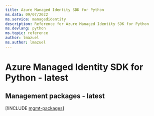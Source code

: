 ```yaml
---
title: Azure Managed Identity SDK for Python
ms.data: 09/07/2022
ms.service: managedidentity
description: Reference for Azure Managed Identity SDK for Python
ms.devlang: python
ms.topic: reference
author: lmazuel
ms.author: lmazuel
---
```

# Azure Managed Identity SDK for Python - latest

## Management packages - latest
[!INCLUDE [mgmt-packages](managed-identity-mgmt-index.md)]